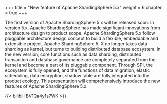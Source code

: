 +++
title = "New feature of Apache ShardingSphere 5.x"
weight = 6
chapter = true
+++

The first version of Apache ShardingSphere 5.x will be released soon. In version 5.x, Apache ShardingSphere has made significant innovations from architecture design to product scope. Apache ShardingSphere 5.x follow pluggable architecture design concept to build a flexible, embeddable and extensible project. 
Apache ShardingSphere 5. X no longer takes data sharding as kernel, but turns to building distributed database ecosystem. In the new version, core functions such as data sharding, distributed transaction and database governance are completely separated from the kernel and become a part of its pluggable component. Through SPI, the ecosystem is fully opened, and the functions of data migration, elastic scheduling, data encryption, shadow table are fully integrated into the product ecology. 
This presentation will comprehensively introduce the new features of Apache ShardingSphere 5.x.

{{< bilibili BV1Qa4y1s7WK >}}
